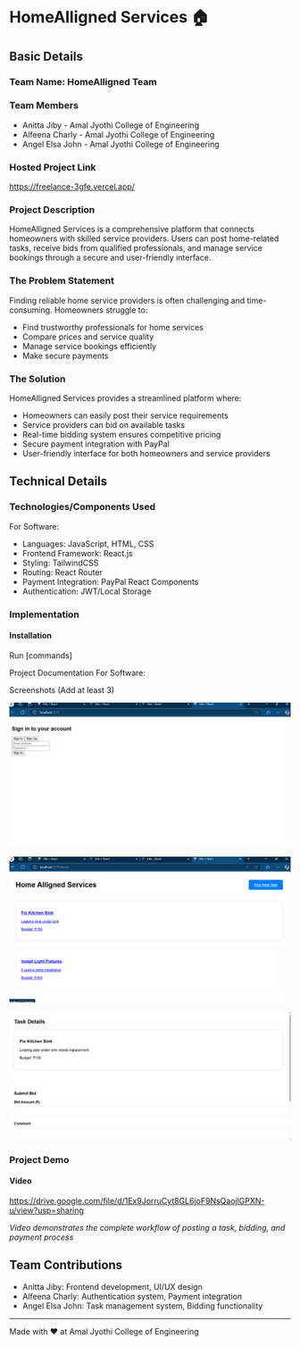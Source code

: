 # HomeAlligned Services 🏠

## Basic Details
### Team Name: HomeAlligned Team

### Team Members
- Anitta Jiby - Amal Jyothi College of Engineering 
- Alfeena Charly - Amal Jyothi College of Engineering
- Angel Elsa John - Amal Jyothi College of Engineering

### Hosted Project Link
https://freelance-3gfe.vercel.app/

### Project Description
HomeAlligned Services is a comprehensive platform that connects homeowners with skilled service providers. Users can post home-related tasks, receive bids from qualified professionals, and manage service bookings through a secure and user-friendly interface.

### The Problem Statement
Finding reliable home service providers is often challenging and time-consuming. Homeowners struggle to:
- Find trustworthy professionals for home services
- Compare prices and service quality 
- Manage service bookings efficiently
- Make secure payments

### The Solution
HomeAlligned Services provides a streamlined platform where:
- Homeowners can easily post their service requirements
- Service providers can bid on available tasks
- Real-time bidding system ensures competitive pricing
- Secure payment integration with PayPal
- User-friendly interface for both homeowners and service providers

## Technical Details
### Technologies/Components Used
For Software:
- Languages: JavaScript, HTML, CSS
- Frontend Framework: React.js
- Styling: TailwindCSS
- Routing: React Router
- Payment Integration: PayPal React Components
- Authentication: JWT/Local Storage

### Implementation
#### Installation

Run
[commands]

Project Documentation
For Software:

Screenshots (Add at least 3)

![Screenshot 1](./frontend/public/img1/1.png)

![Screenshot 2](./frontend/public/img1/2.png)

![Screenshot 3](./frontend/public/img1/3.png)




### Project Demo
#### Video
https://drive.google.com/file/d/1Ex9JorruCyt8GL6joF9NsQaojlGPXN-u/view?usp=sharing

*Video demonstrates the complete workflow of posting a task, bidding, and payment process*

## Team Contributions
- Anitta Jiby: Frontend development, UI/UX design
- Alfeena Charly: Authentication system, Payment integration
- Angel Elsa John: Task management system, Bidding functionality

---
Made with ❤️ at Amal Jyothi College of Engineering
